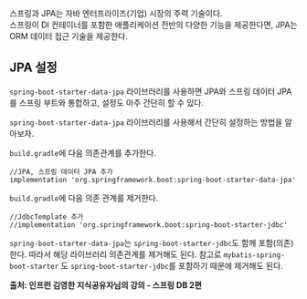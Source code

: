 스프링과 JPA는 자바 엔터프라이즈(기업) 시장의 주력 기술이다.  
스프링이 DI 컨테이너를 포함한 애플리케이션 전반의 다양한 기능을 제공한다면, JPA는 ORM 데이터 접근 기술을 제공한다.

## JPA 설정
`spring-boot-starter-data-jpa` 라이브러리를 사용하면 JPA와 스프링 데이터 JPA를 스프링 부트와 통합하고, 설정도 아주 간단히 할 수 있다.

`spring-boot-starter-data-jpa` 라이브러리를 사용해서 간단히 설정하는 방법을 알아보자.

`build.gradle`에 다음 의존관계를 추가한다.
```
//JPA, 스프링 데이터 JPA 추가  
implementation 'org.springframework.boot:spring-boot-starter-data-jpa'
```

`build.gradle`에 다음 의존 관계를 제거한다.
```
//JdbcTemplate 추가  
//implementation 'org.springframework.boot:spring-boot-starter-jdbc'
```

`spring-boot-starter-data-jpa`는 `spring-boot-starter-jdbc`도 함께 포함(의존)한다.
따라서 해당 라이브러리 의존관계를 제거해도 된다.
참고로 `mybatis-spring-boot-starter` 도 `spring-boot-starter-jdbc`를 포함하기 때문에 제거해도 된다.

__출처: 인프런 김영한 지식공유자님의 강의 - 스프링 DB 2편__